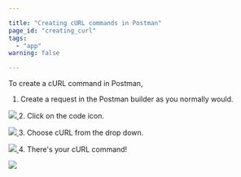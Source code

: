 ```yaml
---

title: "Creating cURL commands in Postman"
page_id: "creating_curl"
tags: 
  - "app"
warning: false

---
```


To create a cURL command in Postman,

1. Create a request in the Postman builder as you normally would.

[![](https://www.getpostman.com/img/v2/docs/creating_curl/creating_curl_1.png)
][0]
2. 
Click on the code icon.

[![](https://www.getpostman.com/img/v2/docs/creating_curl/creating_curl_2.png)
][1]
3. 
Choose cURL from the drop down.

[![](https://www.getpostman.com/img/v2/docs/creating_curl/creating_curl_3.png)
][2]
4. 
There's your cURL command!

[![](https://www.getpostman.com/img/v2/docs/creating_curl/creating_curl_4.png)
][3]


[0]: https://www.getpostman.com/img/v2/docs/creating_curl/creating_curl_1.png
[1]: https://www.getpostman.com/img/v2/docs/creating_curl/creating_curl_2.png
[2]: https://www.getpostman.com/img/v2/docs/creating_curl/creating_curl_3.png
[3]: https://www.getpostman.com/img/v2/docs/creating_curl/creating_curl_4.png
